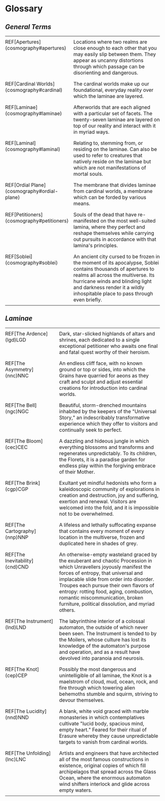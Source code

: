 # Glossary

<style>
	table {
		border-collapse: collapse;
	}
		td {
			padding: 0.5rem 0;
			vertical-align: top;
		}
		td:first-child {
			width:  160px;
			padding-right: 1rem;
			/*font-weight: bold;*/
		}
	    table .glyph {
	    	display: block;
	    	margin-top: -0.25rem;
	    }
	    @media only screen and (max-width: 767px) {
	    	tr {
	    		display: table;
	    		width: 100%;
	    		margin-bottom: 1rem;
	    	}
	    	td {
	    		display: table-row;
	    	}
		    table .glyph {
		    	display: inline-block;
		    	float: right;
		    	line-height: 1;
		    	margin: 0 0 0.5rem;
		    }
	    }

    .tooltip {
    	display: none !important;
    }
</style>

## <dfn no-index>General Terms</dfn>

<table>
    <tr><td>REF[Apertures](cosmography#apertures)</td><td>Locations where two realms are close enough to each other that you may easily slip between them. They appear as uncanny distortions through which passage can be disorienting and dangerous.</td></tr>
    <tr><td>REF[Cardinal Worlds](cosmography#cardinal)</td><td>The cardinal worlds make up our foundational, everyday reality over which the laminae are layered.</td></tr>
    <tr><td>REF[Laminae](cosmography#laminae)</td><td>Afterworlds that are each aligned with a particular set of facets. The twenty-seven laminae are layered on top of our reality and interact with it in myriad ways.</td></tr>
    <tr><td>REF[Laminal](cosmography#laminal)</td><td>Relating to, stemming from, or residing on the laminae. Can also be used to refer to creatures that natively reside on the laminae but which are not manifestations of mortal souls.</td></tr>
    <tr><td>REF[Ordial Plane](cosmography#ordial-plane)</td><td>The membrane that divides laminae from cardinal worlds, a membrane which can be forded by various means.</td></tr>
    <tr><td>REF[Petitioners](cosmography#petitioners)</td><td>Souls of the dead that have re-manifested on the most well-suited lamina, where they perfect and reshape themselves while carrying out pursuits in accordance with that lamina's principles.</td></tr>
    <tr><td>REF[Soblei](cosmography#soblei)</td><td>An ancient city cursed to be frozen in the moment of its apocalypse, Soblei contains thousands of apertures to realms all across the multiverse. Its hurricane winds and blinding light and darkness render it a wildly inhospitable place to pass through even briefly.</td></tr>
</table>

## <dfn no-index>Laminae</dfn>

<table>
    <tr><td>REF[The Ardence](lgd)LGD</td><td>Dark, star-slicked highlands of altars and shrines, each dedicated to a single exceptional petitioner who awaits one final and fatal quest worthy of their heroism.</td></tr>
    <tr><td>REF[The Asymmetry](nnc)NNC</td><td>An endless cliff face, with no known ground or top or sides, into which the Grains have quarried for aeons as they craft and sculpt and adjust essential creations for introduction into cardinal worlds.</td></tr>
    <tr><td>REF[The Bell](ngc)NGC</td><td>Beautiful, storm-drenched mountains inhabited by the keepers of the "Universal Story," an indescribably transformative experience which they offer to visitors and continually seek to perfect.</td></tr>
    <tr><td>REF[The Bloom](cec)CEC</td><td>A dazzling and hideous jungle in which everything blossoms and transforms and regenerates unpredictably. To its children, the Florets, it is a paradise garden for endless play within the forgiving embrace of their Mother.</td></tr>
    <tr><td>REF[The Brink](cgp)CGP</td><td>Exultant yet mindful hedonists who form a kaleidoscopic community of explorations in creation and destruction, joy and suffering, exertion and renewal. Visitors are welcomed into the fold, and it is impossible not to be overwhelmed.</td></tr>
    <tr><td>REF[The Cartography](nnp)NNP</td><td>A lifeless and lethally suffocating expanse that contains every moment of every location in the multiverse, frozen and duplicated here in shades of grey.</td></tr>
    <tr><td>REF[The Inevitability](cnd)CND</td><td>An otherwise-empty wasteland graced by the exuberant and chaotic Procession in which Unravellers joyously manifest the forces of entropy, that universal and implacable slide from order into disorder. Troupes each pursue their own flavors of entropy: rotting food, aging, combustion, romantic miscommunication, broken furniture, political dissolution, and myriad others.</td></tr>
    <tr><td>REF[The Instrument](lnd)LND</td><td>The labyrinthine interior of a colossal automaton, the outside of which never been seen. The Instrument is tended to by the Moilers, whose culture has lost its knowledge of the automaton's purpose and operation, and as a result have devolved into paranoia and neurosis.</td></tr>
    <tr><td>REF[The Knot](cep)CEP</td><td>Possibly the most dangerous and unintelligible of all laminae, the Knot is a maelstrom of cloud, mud, ocean, rock, and fire through which towering alien behemoths stumble and squirm, striving to devour themselves.</td></tr>
    <tr><td>REF[The Lucidity](nnd)NND</td><td>A blank, white void graced with marble monasteries in which contemplatives cultivate "lucid body, spacious mind, empty heart." Feared for their ritual of Erasure whereby they cause unpredictable targets to vanish from cardinal worlds.</td></tr>
    <tr><td>REF[The Unfolding](lnc)LNC</td><td>Artists and engineers that have architected all of the most famous constructions in existence, original copies of which fill archipelagos that spread across the Glass Ocean, where the enormous automaton wind shifters interlock and glide across empty waters.</td></tr>
</table>
